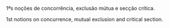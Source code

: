 1ªs noções de concorrência, exclusão mútua e secção crítica.

1st notions on concurrence, mutual exclusion and critical section.
